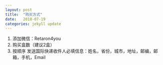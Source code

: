```yaml
---
layout: post
title:  "购买方式"
date:   2018-07-19
categories: jekyll update
---
```

  1. 添加微信：Retaron4you
  2. 购买盒数（建议2盒）
  3. 按顺序 发送国际快递收件人必填信息：姓名，省份，城市，地址，邮编，邮箱，手机，Email
